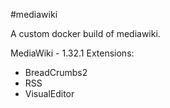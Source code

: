 #mediawiki

A custom docker build of mediawiki.

MediaWiki - 1.32.1
Extensions:
- BreadCrumbs2
- RSS
- VisualEditor
